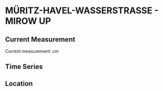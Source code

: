 # MÜRITZ-HAVEL-WASSERSTRASSE - MIROW UP

## Current Measurement

Current measurement: <Value topic="rivers/pegel-online/MHW/MIROW_UP/measurementValue"/> cm

## Time Series

<TimeSeries topic="rivers/pegel-online/MHW/MIROW_UP/measurementValue" period="week" />

## Location

<WorldMap>
  <Marker lat="53.27148502629387" lon="12.802766081907661" labelTopic="rivers/pegel-online/MHW/MIROW_UP" />
</WorldMap>
